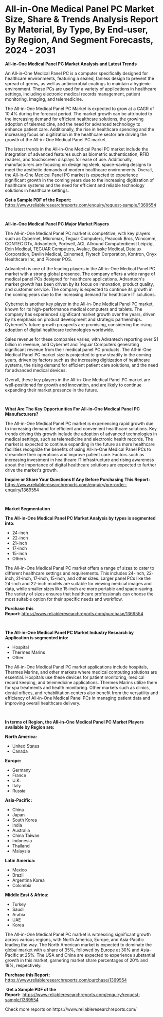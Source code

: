 <p><h1>All-in-One Medical Panel PC Market Size, Share & Trends Analysis Report By Material, By Type, By End-user, By Region, And Segment Forecasts, 2024 - 2031</h1></p><p><strong>All-in-One Medical Panel PC Market Analysis and Latest Trends</strong></p>
<p><p>An All-in-One Medical Panel PC is a computer specifically designed for healthcare environments, featuring a sealed, fanless design to prevent the spread of germs, as well as antimicrobial coatings to maintain a hygienic environment. These PCs are used for a variety of applications in healthcare settings, including electronic medical records management, patient monitoring, imaging, and telemedicine.</p><p>The All-in-One Medical Panel PC Market is expected to grow at a CAGR of 10.4% during the forecast period. The market growth can be attributed to the increasing demand for efficient healthcare solutions, the growing adoption of telemedicine, and the need for advanced technology to enhance patient care. Additionally, the rise in healthcare spending and the increasing focus on digitization in the healthcare sector are driving the growth of the All-in-One Medical Panel PC market.</p><p>The latest trends in the All-in-One Medical Panel PC market include the integration of advanced features such as biometric authentication, RFID readers, and touchscreen displays for ease of use. Additionally, manufacturers are focusing on designing sleek, space-saving designs to meet the aesthetic demands of modern healthcare environments. Overall, the All-in-One Medical Panel PC market is expected to experience significant growth in the coming years due to the increasing digitization of healthcare systems and the need for efficient and reliable technology solutions in healthcare settings.</p></p>
<p><strong>Get a Sample PDF of the Report:&nbsp;</strong> <a href="https://www.reliableresearchreports.com/enquiry/request-sample/1369554">https://www.reliableresearchreports.com/enquiry/request-sample/1369554</a></p>
<p>&nbsp;</p>
<p><strong>All-in-One Medical Panel PC Major Market Players</strong></p>
<p><p>The All-in-One Medical Panel PC market is competitive, with key players such as Cybernet, Micromax, Teguar Computers, Peacock Bros, Wincomm, CONTEC DTx, Advantech, Portwell, ACL Allround Computerdienst Leipzig, Rein Medical, TEGUAR Computers, Avalue, Baaske Medical, Datalux Corporation, Devlin Medical, Esinomed, Flytech Corporation, Kontron, Onyx Healthcare Inc, and Pioneer POS.</p><p>Advantech is one of the leading players in the All-in-One Medical Panel PC market with a strong global presence. The company offers a wide range of medical panel PCs designed for healthcare applications. Advantech's market growth has been driven by its focus on innovation, product quality, and customer service. The company is expected to continue its growth in the coming years due to the increasing demand for healthcare IT solutions.</p><p>Cybernet is another key player in the All-in-One Medical Panel PC market, known for its high-performance medical computers and tablets. The company has experienced significant market growth over the years, driven by its emphasis on product development and strategic partnerships. Cybernet's future growth prospects are promising, considering the rising adoption of digital healthcare technologies worldwide.</p><p>Sales revenue for these companies varies, with Advantech reporting over $1 billion in revenue, and Cybernet and Teguar Computers generating significant revenue from their medical panel PC products. The All-in-One Medical Panel PC market size is projected to grow steadily in the coming years, driven by factors such as the increasing digitization of healthcare systems, the rising demand for efficient patient care solutions, and the need for advanced medical devices.</p><p>Overall, these key players in the All-in-One Medical Panel PC market are well-positioned for growth and innovation, and are likely to continue expanding their market presence in the future.</p></p>
<p>&nbsp;</p>
<p><strong>What Are The Key Opportunities For All-in-One Medical Panel PC Manufacturers?</strong></p>
<p><p>The All-in-One Medical Panel PC market is experiencing rapid growth due to increasing demand for efficient and convenient healthcare solutions. Key trends driving this growth include the adoption of advanced technologies in medical settings, such as telemedicine and electronic health records. The market is expected to continue expanding in the future as more healthcare facilities recognize the benefits of using All-in-One Medical Panel PCs to streamline their operations and improve patient care. Factors such as increasing investment in healthcare IT infrastructure and rising awareness about the importance of digital healthcare solutions are expected to further drive the market's growth.</p></p>
<p><strong>Inquire or Share Your Questions If Any Before Purchasing This Report:</strong> <a href="https://www.reliableresearchreports.com/enquiry/pre-order-enquiry/1369554">https://www.reliableresearchreports.com/enquiry/pre-order-enquiry/1369554</a></p>
<p>&nbsp;</p>
<p><strong>Market Segmentation</strong></p>
<p><strong>The All-in-One Medical Panel PC Market Analysis by types is segmented into:</strong></p>
<p><ul><li>24-inch</li><li>22-inch</li><li>21-inch</li><li>17-inch</li><li>15-inch</li><li>Others</li></ul></p>
<p><p>The All-in-One Medical Panel PC market offers a range of sizes to cater to different healthcare settings and requirements. This includes 24-inch, 22-inch, 21-inch, 17-inch, 15-inch, and other sizes. Larger panel PCs like the 24-inch and 22-inch models are suitable for viewing medical images and data, while smaller sizes like 15-inch are more portable and space-saving. The variety of sizes ensures that healthcare professionals can choose the most suitable option for their specific needs and workflow.</p></p>
<p><strong>Purchase this Report:&nbsp;</strong><a href="https://www.reliableresearchreports.com/purchase/1369554">https://www.reliableresearchreports.com/purchase/1369554</a></p>
<p>&nbsp;</p>
<p><strong>The All-in-One Medical Panel PC Market Industry Research by Application is segmented into:</strong></p>
<p><ul><li>Hospital</li><li>Thermes Marins</li><li>Other</li></ul></p>
<p><p>The All-in-One Medical Panel PC market applications include hospitals, Thermes Marins, and other markets where medical computing solutions are essential. Hospitals use these devices for patient monitoring, medical record keeping, and telemedicine applications. Thermes Marins utilize them for spa treatments and health monitoring. Other markets such as clinics, dental offices, and rehabilitation centers also benefit from the versatility and efficiency of All-in-One Medical Panel PCs in managing patient data and improving overall healthcare delivery.</p></p>
<p>&nbsp;</p>
<p><strong>In terms of Region, the All-in-One Medical Panel PC Market Players available by Region are:</strong></p>
<p>
    <p> <strong> North America: </strong>
        <ul>
            <li>United States</li>
            <li>Canada</li>
        </ul>
        </p> 
    <p> <strong> Europe: </strong>
        <ul>
            <li>Germany</li>
            <li>France</li>
            <li>U.K.</li>
            <li>Italy</li>
            <li>Russia</li>
        </ul>
        </p> 
    <p> <strong> Asia-Pacific: </strong>
        <ul>
            <li>China</li>
            <li>Japan</li>
            <li>South Korea</li>
            <li>India</li>
            <li>Australia</li>
            <li>China Taiwan</li>
            <li>Indonesia</li>
            <li>Thailand</li>
            <li>Malaysia</li>
        </ul>
        </p> 
    <p> <strong> Latin America: </strong>
        <ul>
            <li>Mexico</li>
            <li>Brazil</li>
            <li>Argentina Korea</li>
            <li>Colombia</li>
        </ul>
        </p> 
    <p> <strong> Middle East & Africa: </strong>
        <ul>
            <li>Turkey</li>
            <li>Saudi</li>
            <li>Arabia</li>
            <li>UAE</li>
            <li>Korea</li>
        </ul>
    </p>
    </p>
<p><p>The All-in-One Medical Panel PC market is witnessing significant growth across various regions, with North America, Europe, and Asia-Pacific leading the way. The North American market is expected to dominate the global market with a share of 35%, followed by Europe at 30% and Asia-Pacific at 25%. The USA and China are expected to experience substantial growth in this market, garnering market share percentages of 20% and 18%, respectively.</p></p>
<p><strong>Purchase this Report: </strong><a href="https://www.reliableresearchreports.com/purchase/1369554">https://www.reliableresearchreports.com/purchase/1369554</a></p>
<p>&nbsp;<strong>Get a Sample PDF of the Report:&nbsp;&nbsp;</strong><a href="https://www.reliableresearchreports.com/enquiry/request-sample/1369554">https://www.reliableresearchreports.com/enquiry/request-sample/1369554</a></p>
<p><strong></strong></p>
<p>Check more reports on https://www.reliableresearchreports.com/</p>